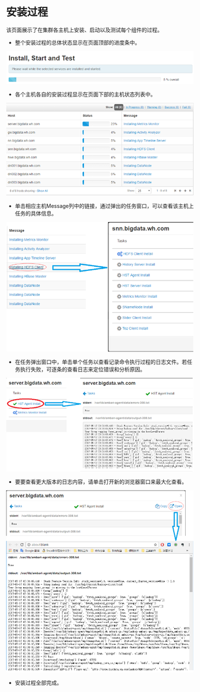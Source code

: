 # 安装过程

该页面展示了在集群各主机上安装、启动以及测试每个组件的过程。

* 整个安装过程的总体状态显示在页面顶部的进度条中。

![](/assets/4.12-top.png)

* 各个主机各自的安装过程显示在页面下部的主机状态列表中。

![](/assets/4.12-host-list.png)

* 单击相应主机Message列中的链接，通过弹出的任务窗口，可以查看该主机上任务的具体信息。

![](/assets/4.12-host-tasklist.png)

* 在任务弹出窗口中，单击单个任务以查看记录命令执行过程的日志文件。若任务执行失败，可逐条的查看日志来定位错误和分析原因。

![](/assets/4.12-task-info.png)

* 要要查看更大版本的日志内容，请单击打开新的浏览器窗口来最大化查看。

![](/assets/4-12-log-max.png)

* 安装过程全部完成。



